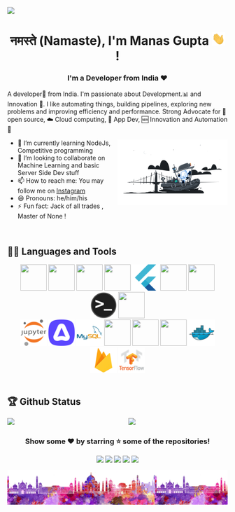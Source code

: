 ![](https://raw.githubusercontent.com/halfrost/halfrost/master/icons/header_.png)

<h1 align="center"> नमस्ते (Namaste), I'm Manas Gupta <img src="https://raw.githubusercontent.com/ABSphreak/ABSphreak/master/gifs/Hi.gif" width="30px"> ! </h1>

<h3 align="center">I'm a Developer from India ❤</h3>
  
A developer🎯 from India. I'm passionate about Development.:bar_chart: and Innovation :construction:. I like automating things, building pipelines, exploring new problems and improving efficiency and performance. Strong Advocate for 📜 open source, :cloud: Cloud computing, 🚀 App Dev, :new: Innovation and Automation :robot: 


<img width="50%" align="right" alt="Github Image" src="https://raw.githubusercontent.com/Manas1820/Manas1820/master/profile-first-pr-dark.svg" />

- 🌱 I’m currently learning NodeJs, Competitive programming
- 👯 I’m looking to collaborate on Machine Learning and basic Server Side Dev stuff
- 📫 How to reach me: You may follow me on [Instagram](https://www.instagram.com/manasgupta1820/) 
- 😄 Pronouns: he/him/his
- ⚡ Fun fact: Jack of all trades , Master of None ! 
<br />


## 👨‍💻 Languages and Tools

<div align="center">
  
<img src="https://github.com/Subhampreet/Subhampreet/blob/master/logos/c++.png?raw=true" height="60" width="60">
<img src="https://github.com/Subhampreet/Subhampreet/blob/master/logos/python.png?raw=true" height="60" width="60">
<img src="https://github.com/Subhampreet/Subhampreet/blob/master/logos/JS.png?raw=true" height="60" width="60">
<img src="https://cdn.iconscout.com/icon/free/png-512/node-js-1174925.png" height="60" width="60">
<img src="https://github.com/devicons/devicon/blob/master/icons/flutter/flutter-original.svg" height="60" width="60">
<img src="https://github.com/Subhampreet/Subhampreet/blob/master/logos/css.png?raw=true" height="60" width="60">
<img src="https://github.com/Subhampreet/Subhampreet/blob/master/logos/html.png?raw=true" height="60" width="60">
<img height="60" width="60" src="https://raw.githubusercontent.com/github/explore/80688e429a7d4ef2fca1e82350fe8e3517d3494d/topics/terminal/terminal.png">
<img src="https://img.icons8.com/color/452/mongodb.png" height="60" width="60">

<br>

<img src="https://github.com/devicons/devicon/blob/master/icons/jupyter/jupyter-original-wordmark.svg" height="60" width="60">
<img src="https://github.com/devicons/devicon/blob/master/icons/adonisjs/adonisjs-original.svg" height="60" width="60">
<img src="https://github.com/devicons/devicon/blob/master/icons/mysql/mysql-original-wordmark.svg" height="60" width="60">
<img src="https://github.com/Subhampreet/Subhampreet/blob/master/logos/postgres.png?raw=true" height="60" width="60">
<img src="https://github.com/Subhampreet/Subhampreet/blob/master/logos/git.png?raw=true" height="60" width="60">
<img src="https://github.com/Subhampreet/Subhampreet/blob/master/logos/vs.png?raw=true" height="60" width="60">
<img src="https://github.com/devicons/devicon/blob/master/icons/docker/docker-original.svg" height="60" width="60">
<img height="60" width="60" src="https://raw.githubusercontent.com/github/explore/80688e429a7d4ef2fca1e82350fe8e3517d3494d/topics/firebase/firebase.png">
<img height="60" width="60" src="https://raw.githubusercontent.com/github/explore/80688e429a7d4ef2fca1e82350fe8e3517d3494d/topics/tensorflow/tensorflow.png">

</div>

<br >

## 🏆 Github Status

<img  src="https://github-readme-stats.vercel.app/api?username=Manas1820&show_icons=true&hide_border=true&theme=dark" width="45%" align="right" >

<img  src="https://github-readme-streak-stats.herokuapp.com/?user=Manas1820&theme=dark" width="45%" >

<br>

<div align="center">


### Show some ❤️ by starring ⭐ some of the repositories!


[<img src="https://img.shields.io/badge/linkedin-%230077B5.svg?&style=for-the-badge&logo=linkedin&logoColor=white">](https://www.linkedin.com/in/manas-gupta-253760192/)
[<img src="https://img.shields.io/badge/instagram-%23E4405F.svg?&style=for-the-badge&logo=instagram&logoColor=white">](https://www.instagram.com/manasgupta1820/)
[<img src="https://img.shields.io/badge/facebook-%231877F2.svg?&style=for-the-badge&logo=facebook&logoColor=white">](https://www.facebook.com/manas.gupta.52438174/)
[<img src="https://img.shields.io/badge/stackoverflow-%231877F2.svg?&style=for-the-badge&logo=stackoverflow&logoColor=white&color=orange">](https://stackoverflow.com/users/16760059/manas-gupta)
[<img src="https://img.shields.io/badge/Twitter-1DA1F2?style=for-the-badge&logo=twitter&logoColor=white">](https://twitter.com/manasgupta1820)
<!-- [<img src="https://img.shields.io/badge/Portfolio-%23000000.svg?&style=for-the-badge">](https://www.youtube.com/watch?v=dQw4w9WgXcQ) -->



</div>


![](https://github.com/Manas1820/Manas1820/blob/master/footer.png)

